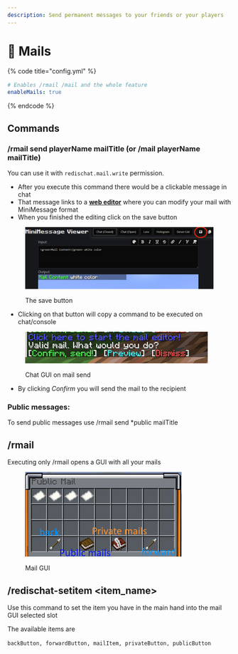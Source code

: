 ```yaml
---
description: Send permanent messages to your friends or your players
---
```


# 📧 Mails

{% code title="config.yml" %}
```yaml
# Enables /rmail /mail and the whole feature
enableMails: true
```
{% endcode %}

## Commands

### /rmail send playerName mailTitle (or /mail playerName mailTitle)

You can use it with `redischat.mail.write` permission.&#x20;

* After you execute this command there would be a clickable message in chat
* That message links to a [**web editor**](https://webui.advntr.dev/) where you can modify your mail with MiniMessage format
* When you finished the editing click on the save button

<figure><img src="../.gitbook/assets/image (1) (1).png" alt=""><figcaption><p>The save button</p></figcaption></figure>

* Clicking on that button will copy a command to be executed on chat/console

<figure><img src="../.gitbook/assets/image (2).png" alt=""><figcaption><p>Chat GUI on mail send</p></figcaption></figure>

* By clicking _Confirm_ you will send the mail to the recipient

### Public messages:

To send public messages use /rmail send \*public mailTitle

## /rmail

Executing only /rmail opens a GUI with all your mails

<figure><img src="../.gitbook/assets/bbMSOUt - Imgur.png" alt=""><figcaption><p>Mail GUI</p></figcaption></figure>

## /redischat-setitem \<item\_name>

Use this command to set the item you have in the main hand into the mail GUI selected slot

The available items are&#x20;

`backButton, forwardButton, mailItem, privateButton, publicButton`

